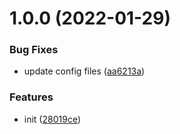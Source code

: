 # 1.0.0 (2022-01-29)


### Bug Fixes

* update config files ([aa6213a](https://github.com/dword-design/vue-consent/commit/aa6213a330cc12c4c16dca944627f8e741d0ad3e))


### Features

* init ([28019ce](https://github.com/dword-design/vue-consent/commit/28019ceb7e58a1bf5cac72dd46ee8592c567a86b))
